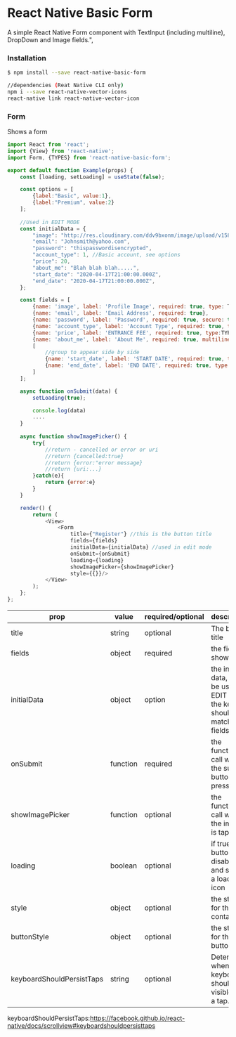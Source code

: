 # React Native Basic Form

A simple React Native Form component with TextInput (including multiline), DropDown and Image fields.",


### Installation

```bash
$ npm install --save react-native-basic-form

//dependencies (Reat Native CLI only)
npm i --save react-native-vector-icons  
react-native link react-native-vector-icon
```

### Form
Shows a form

```javascript
import React from 'react';
import {View} from 'react-native';
import Form, {TYPES} from 'react-native-basic-form';

export default function Example(props) {
    const [loading, setLoading] = useState(false);

    const options = [
        {label:"Basic", value:1},
        {label:"Premium", value:2}
    ];
    
    //Used in EDIT MODE
    const initialData = {
        "image": "http://res.cloudinary.com/ddv9bxonm/image/upload/v1585512850/ib9c0dml4dlksi8xgvob.jpg"
        "email": "Johnsmith@yahoo.com",
        "password": "thispasswordisencrypted",
        "account_type": 1, //Basic account, see options
        "price": 20,
        "about_me": "Blah blah blah.....",
        "start_date": "2020-04-17T21:00:00.000Z",
        "end_date": "2020-04-17T21:00:00.000Z",
    };

    const fields = [
        {name: 'image', label: 'Profile Image', required: true, type: TYPES.Image},
        {name: 'email', label: 'Email Address', required: true},
        {name: 'password', label: 'Password', required: true, secure: true},
        {name: 'account_type', label: 'Account Type', required: true, type: TYPES.Dropdown, options: options},
        {name: 'price', label: 'ENTRANCE FEE', required: true, type:TYPES.Number},
        {name: 'about_me', label: 'About Me', required: true, multiline: true},
        [
            //group to appear side by side
            {name: 'start_date', label: 'START DATE', required: true, type: TYPES.Date},
            {name: 'end_date', label: 'END DATE', required: true, type: TYPES.Date}
        ]
    ];

    async function onSubmit(data) {
        setLoading(true);

        console.log(data)
        ....
    }
    
    async function showImagePicker() {
        try{
            //return - cancelled or error or uri
            //return {cancelled:true}
            //return {error:"error message}
            //return {uri:...}
        }catch(e){
            return {error:e}
        }
    }

    render() {
        return (
            <View>
                <Form
                    title={"Register"} //this is the button title
                    fields={fields}
                    initialData={initialData} //used in edit mode
                    onSubmit={onSubmit}
                    loading={loading}
                    showImagePicker={showImagePicker}
                    style={{}}/>
            </View>
        );
    };
};
```

| prop | value | required/optional | description | default |
| ---- | ----- | ----------------- | ----------- | ----------- |
| title | string | optional | The button title | "Submit" |
| fields | object | required | the fields to show | [] |
| initialData | object | option | the initial data, can be used in EDIT mode, the keys should match the fields key | [] |
| onSubmit | function | required | the function to call when the submit button is pressed | null |
| showImagePicker | function | optional | the function to call when the image is tapped | null |
| loading | boolean | optional | if true, button is disabled and shows a loading icon | false |
| style | object | optional | the style for the container | {} |
| buttonStyle | object | optional | the style for the button | {} |
| keyboardShouldPersistTaps | string | optional | Determines when the keyboard should stay visible after a tap.| 'handled' |

keyboardShouldPersistTaps:https://facebook.github.io/react-native/docs/scrollview#keyboardshouldpersisttaps
